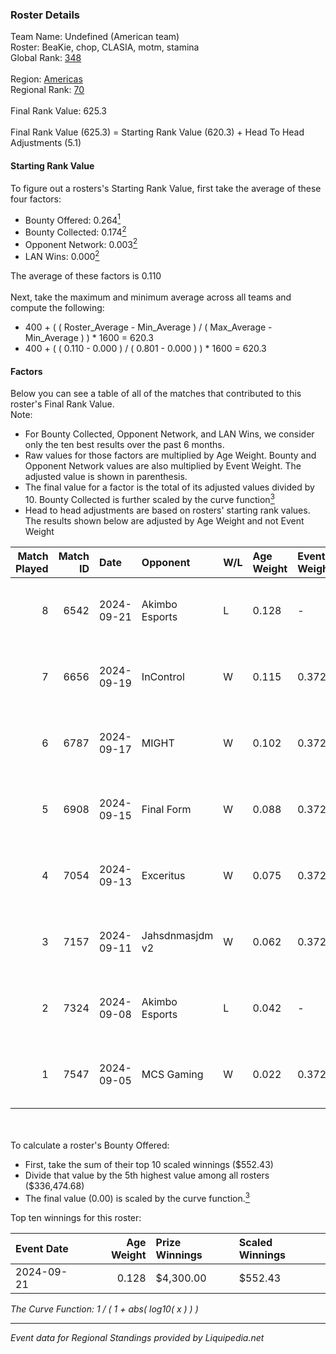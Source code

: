 ### Roster Details<br />
Team Name: Undefined (American team)<br />
Roster: BeaKie, chop, CLASIA, motm, stamina<br />
Global Rank: [348](../standings_global.md)<br />
<br />
Region: [Americas]( ../standings_americas.md)<br />
Regional Rank: [70]( ../standings_americas.md)<br />
<br />
Final Rank Value:  625.3<br />
<br />
Final Rank Value (625.3) = Starting Rank Value (620.3) + Head To Head Adjustments (5.1)<br />

#### Starting Rank Value<br />
To figure out a rosters's Starting Rank Value, first take the average of these four factors:<br />
- Bounty Offered: 0.264[<sup>1</sup>](#table2)
- Bounty Collected: 0.174[<sup>2</sup>](#table1)
- Opponent Network: 0.003[<sup>2</sup>](#table1)
- LAN Wins: 0.000[<sup>2</sup>](#table1)

The average of these factors is 0.110<br />
<br />
Next, take the maximum and minimum average across all teams and compute the following:<br />
- 400 + ( ( Roster_Average - Min_Average ) / ( Max_Average - Min_Average ) ) * 1600 = 620.3
- 400 + ( ( 0.110 - 0.000 ) / ( 0.801 - 0.000 ) ) * 1600 = 620.3


#### Factors<br />
Below you can see a table of all of the matches that contributed to this roster's Final Rank Value.<br />
Note:<br />

- For Bounty Collected, Opponent Network, and LAN Wins, we consider only the ten best results over the past 6 months.
- Raw values for those factors are multiplied by Age Weight. Bounty and Opponent Network values are also multiplied by Event Weight. The adjusted value is shown in parenthesis.
- The final value for a factor is the total of its adjusted values divided by 10. Bounty Collected is further scaled by the curve function[<sup>3</sup>](#curveFunction)
- Head to head adjustments are based on rosters' starting rank values. The results shown below are adjusted by Age Weight and not Event Weight
<span id="table1"></span><br />


| Match Played | Match ID | Date       | Opponent        | W/L | Age Weight | Event Weight | Bounty Collected | Opponent Network | LAN Wins  | H2H Adj. | Roster                              |
| -: | -: | :- | :- | :- | :- | :- | :- | :- | :- | -: | :- |
|            8 |     6542 | 2024-09-21 | Akimbo Esports  | L   | 0.128      | -            | -                | -                | -         |    -1.86 | BeaKie, chop, CLASIA, motm, stamina |
|            7 |     6656 | 2024-09-19 | InControl       | W   | 0.115      | 0.372        | 0.001 (0.000)    | 0.086 (0.004)    | 0 (0.000) |     1.85 | BeaKie, chop, CLASIA, motm, stamina |
|            6 |     6787 | 2024-09-17 | MIGHT           | W   | 0.102      | 0.372        | 0.002 (0.000)    | 0.444 (0.017)    | 0 (0.000) |     2.13 | BeaKie, chop, CLASIA, motm, stamina |
|            5 |     6908 | 2024-09-15 | Final Form      | W   | 0.088      | 0.372        | 0.001 (0.000)    | 0.076 (0.002)    | 0 (0.000) |     1.35 | BeaKie, chop, CLASIA, motm, stamina |
|            4 |     7054 | 2024-09-13 | Exceritus       | W   | 0.075      | 0.372        | 0.000 (0.000)    | 0.238 (0.007)    | 0 (0.000) |     1.19 | BeaKie, chop, CLASIA, motm, stamina |
|            3 |     7157 | 2024-09-11 | Jahsdnmasjdm v2 | W   | 0.062      | 0.372        | 0.000 (0.000)    | 0.013 (0.000)    | 0 (0.000) |     0.63 | BeaKie, chop, CLASIA, motm, stamina |
|            2 |     7324 | 2024-09-08 | Akimbo Esports  | L   | 0.042      | -            | -                | -                | -         |    -0.61 | BeaKie, chop, CLASIA, motm, stamina |
|            1 |     7547 | 2024-09-05 | MCS Gaming      | W   | 0.022      | 0.372        | 0.003 (0.000)    | 0.344 (0.003)    | 0 (0.000) |     0.37 | BeaKie, chop, CLASIA, motm, stamina |

<br />
<span id="table2"></span><br />
To calculate a roster's Bounty Offered:<br />

- First, take the sum of their top 10 scaled winnings ($552.43)
- Divide that value by the 5th highest value among all rosters ($336,474.68)
- The final value (0.00) is scaled by the curve function.[<sup>3</sup>](#curveFunction)

Top ten winnings for this roster:<br />

| Event Date | Age Weight | Prize Winnings | Scaled Winnings |
| :- | -: | :- | :- |
| 2024-09-21 |      0.128 | $4,300.00      | $552.43         |


<span id="curveFunction"></span>_The Curve Function: 1 / ( 1 + abs( log10( x ) ) )_<br />

---
_Event data for Regional Standings provided by Liquipedia.net_<br />
